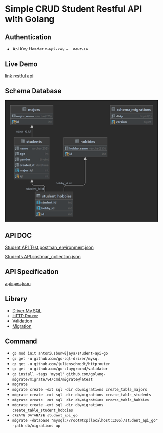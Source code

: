 # Simple CRUD Student Restful API with Golang

## Authentication 
- Api Key Header 
`X-Api-Key =  RAHASIA`

## Live Demo
[link restful api]()

## Schema Database 
![schema-database.png](schema-database.png)

## API DOC
[Student API Test.postman_environment.json](Student%20API%20Test.postman_environment.json)

[Students API.postman_collection.json](Students%20API.postman_collection.json)
## API Specification
[apispec.json](apispec.json)

## Library
- [Driver My SQL](https://github.com/go-sql-driver/mysql)
- [HTTP Router](https://github.com/julienschmidt/httprouter)
- [Validation](https://github.com/go-playground/validator)
- [Migration](https://github.com/golang-migrate/migrate)
## Command
- `go mod init antoniusbunwijaya/student-api-go`
- `go get -u github.com/go-sql-driver/mysql`
- `go get -u github.com/julienschmidt/httprouter`
- `go get -u github.com/go-playground/validator`
- `go install -tags 'mysql' github.com/golang-migrate/migrate/v4/cmd/migrate@latest`
- `migrate`
- `migrate create -ext sql -dir db/migrations create_table_majors`
- `migrate create -ext sql -dir db/migrations create_table_students`
- `migrate create -ext sql -dir db/migrations create_table_hobbies`
- `migrate create -ext sql -dir db/migrations create_table_student_hobbies`
- `CREATE DATABASE student_api_go`
- `migrate -database "mysql://root@tcp(localhost:3306)/student_api_go" -path db/migrations up`

